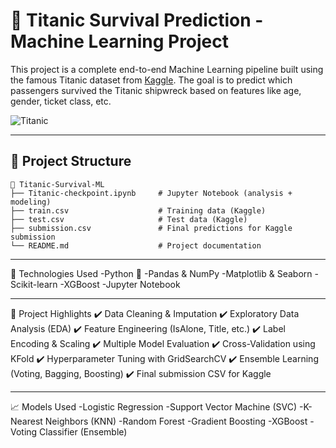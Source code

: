 # 🚢 Titanic Survival Prediction - Machine Learning Project

This project is a complete end-to-end Machine Learning pipeline built using the famous Titanic dataset from [Kaggle](https://www.kaggle.com/c/titanic). The goal is to predict which passengers survived the Titanic shipwreck based on features like age, gender, ticket class, etc.

![Titanic](https://upload.wikimedia.org/wikipedia/commons/f/fd/RMS_Titanic_3.jpg)

---

## 📂 Project Structure

```plaintext
📁 Titanic-Survival-ML
├── Titanic-checkpoint.ipynb     # Jupyter Notebook (analysis + modeling)
├── train.csv                    # Training data (Kaggle)
├── test.csv                     # Test data (Kaggle)
├── submission.csv               # Final predictions for Kaggle submission
└── README.md                    # Project documentation
```

---

🔧 Technologies Used
-Python 🐍
-Pandas & NumPy
-Matplotlib & Seaborn
-Scikit-learn
-XGBoost
-Jupyter Notebook

---

🚀 Project Highlights
✔️ Data Cleaning & Imputation
✔️ Exploratory Data Analysis (EDA)
✔️ Feature Engineering (IsAlone, Title, etc.)
✔️ Label Encoding & Scaling
✔️ Multiple Model Evaluation
✔️ Cross-Validation using KFold
✔️ Hyperparameter Tuning with GridSearchCV
✔️ Ensemble Learning (Voting, Bagging, Boosting)
✔️ Final submission CSV for Kaggle

---

📈 Models Used
-Logistic Regression
-Support Vector Machine (SVC)
-K-Nearest Neighbors (KNN)
-Random Forest
-Gradient Boosting
-XGBoost
-Voting Classifier (Ensemble)


